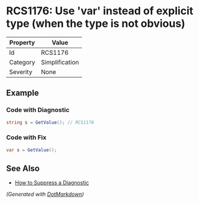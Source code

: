 # RCS1176: Use 'var' instead of explicit type \(when the type is not obvious\)

| Property | Value          |
| -------- | -------------- |
| Id       | RCS1176        |
| Category | Simplification |
| Severity | None           |

## Example

### Code with Diagnostic

```csharp
string s = GetValue(); // RCS1176
```

### Code with Fix

```csharp
var s = GetValue();
```

## See Also

* [How to Suppress a Diagnostic](../HowToConfigureAnalyzers.md#how-to-suppress-a-diagnostic)


*\(Generated with [DotMarkdown](http://github.com/JosefPihrt/DotMarkdown)\)*